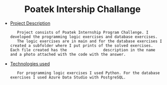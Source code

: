 <h1 align="center">  Poatek Intership Challange </h1>




* [Project Description](#descrição-do-projeto)

         Project consists of Poatek Internship Program Challenge. I developed the programming logic exercises and database exercises.
         The logic exercises are in main and for the database exercises I created a subfolder where I put prints of the solved exercises. Each file created has the                description in the name and a photo attached with the code with the answer.

* [Technologies used](#tecnologias-utilizadas)
 
 
 
         For programming logic exercises I used Python. For the database exercises I used Azure Data Studio with PostgreSQL.
